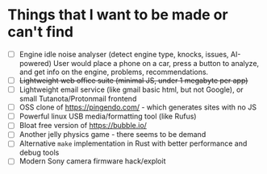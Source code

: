 # Things that I want to be made or can't find
- [ ] Engine idle noise analyser (detect engine type, knocks, issues, AI-powered)
User would place a phone on a car, press a button to analyze, and get info on the engine, problems, recommendations.
- [ ] ~~Lightweight web office suite (minimal JS, under 1 megabyte per app)~~ 
- [ ] Lightweight email service (like gmail basic html, but not Google), or small Tutanota/Protonmail frontend
- [ ] OSS clone of https://pingendo.com/ - which generates sites with no JS
- [ ] Powerful linux USB media/formatting tool (like Rufus)
- [ ] Bloat free version of https://bubble.io/
- [ ] Another jelly physics game - there seems to be demand
- [ ] Alternative `make` implementation in Rust with better performance and debug tools
- [ ] Modern Sony camera firmware hack/exploit

